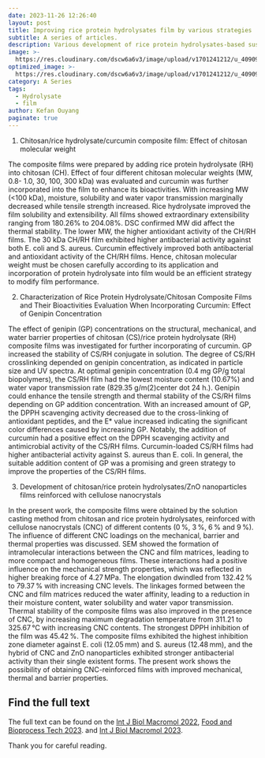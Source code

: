 ```yaml
---
date: 2023-11-26 12:26:40
layout: post
title: Improving rice protein hydrolysates film by various strategies
subtitle: A series of articles.
description: Various development of rice protein hydrolysates-based sustainable films: The combined effects of chitosan/ZnO nanoparticles/cellulose nanocrystals/genipin/curcumin
image: >-
  https://res.cloudinary.com/dscw6a6v3/image/upload/v1701241212/u_409096865_122881777_fm_253_fmt_auto_app_138_f_JPEG_qy7b2o.jpg
optimized_image: >-
  https://res.cloudinary.com/dscw6a6v3/image/upload/v1701241212/u_409096865_122881777_fm_253_fmt_auto_app_138_f_JPEG_qy7b2o.jpg
category: A Series
tags:
  - Hydrolysate
  - film
author: Kefan Ouyang
paginate: true
---
```

1. Chitosan/rice hydrolysate/curcumin composite film: Effect of chitosan molecular weight

The composite films were prepared by adding rice protein hydrolysate (RH) into chitosan (CH). Effect of four different chitosan molecular weights (MW, 0.8- 1.0, 30, 100, 300 kDa) was evaluated and curcumin was further incorporated into the film to enhance its bioactivities. With increasing MW (<100 kDa), moisture, solubility and water vapor transmission marginally decreased while tensile strength increased. Rice hydrolysate improved the film solubility and extensibility. All films showed extraordinary extensibility ranging from 180.26% to 204.08%. DSC confirmed MW did affect the thermal stability. The lower MW, the higher antioxidant activity of the CH/RH films. The 30 kDa CH/RH film exhibited higher antibacterial activity against both E. coli and S. aureus. Curcumin effectively improved both antibacterial and antioxidant activity of the CH/RH films. Hence, chitosan molecular weight must be chosen carefully according to its application and incorporation of protein hydrolysate into film would be an efficient strategy to modify film performance.

2. Characterization of Rice Protein Hydrolysate/Chitosan Composite Films and Their Bioactivities Evaluation When Incorporating Curcumin: Effect of Genipin Concentration

The effect of genipin (GP) concentrations on the structural, mechanical, and water barrier properties of chitosan (CS)/rice protein hydrolysate (RH) composite films was investigated for further incorporating of curcumin. GP increased the stability of CS/RH conjugate in solution. The degree of CS/RH crosslinking depended on genipin concentration, as indicated in particle size and UV spectra. At optimal genipin concentration (0.4 mg GP/g total biopolymers), the CS/RH film had the lowest moisture content (10.67%) and water vapor transmission rate (829.35 g/m(2)center dot 24 h.). Genipin could enhance the tensile strength and thermal stability of the CS/RH films depending on GP addition concentration. With an increased amount of GP, the DPPH scavenging activity decreased due to the cross-linking of antioxidant peptides, and the E* value increased indicating the significant color differences caused by increasing GP. Notably, the addition of curcumin had a positive effect on the DPPH scavenging activity and antimicrobial activity of the CS/RH films. Curcumin-loaded CS/RH films had higher antibacterial activity against S. aureus than E. coli. In general, the suitable addition content of GP was a promising and green strategy to improve the properties of the CS/RH films.

3. Development of chitosan/rice protein hydrolysates/ZnO nanoparticles films reinforced with cellulose nanocrystals

In the present work, the composite films were obtained by the solution casting method from chitosan and rice protein hydrolysates, reinforced with cellulose nanocrystals (CNC) of different contents (0 %, 3 %, 6 % and 9 %). The influence of different CNC loadings on the mechanical, barrier and thermal properties was discussed. SEM showed the formation of intramolecular interactions between the CNC and film matrices, leading to more compact and homogeneous films. These interactions had a positive influence on the mechanical strength properties, which was reflected in higher breaking force of 4.27 MPa. The elongation dwindled from 132.42 % to 79.37 % with increasing CNC levels. The linkages formed between the CNC and film matrices reduced the water affinity, leading to a reduction in their moisture content, water solubility and water vapor transmission. Thermal stability of the composite films was also improved in the presence of CNC, by increasing maximum degradation temperature from 311.21 to 325.67 °C with increasing CNC contents. The strongest DPPH inhibition of the film was 45.42 %. The composite films exhibited the highest inhibition zone diameter against E. coli (12.05 mm) and S. aureus (12.48 mm), and the hybrid of CNC and ZnO nanoparticles exhibited stronger antibacterial activity than their single existent forms. The present work shows the possibility of obtaining CNC-reinforced films with improved mechanical, thermal and barrier properties.
  
## Find the full text

The full text can be found on the [Int J Biol Macromol 2022](https://doi.org/10.1016/j.ijbiomac.2022.05.031), [Food and Bioprocess Tech 2023](https://doi.org/10.1007/s11947-023-03056-7). and [Int J Biol Macromol 2023](https://doi.org/10.1016/j.ijbiomac.2023.123877).

Thank you for careful reading.
